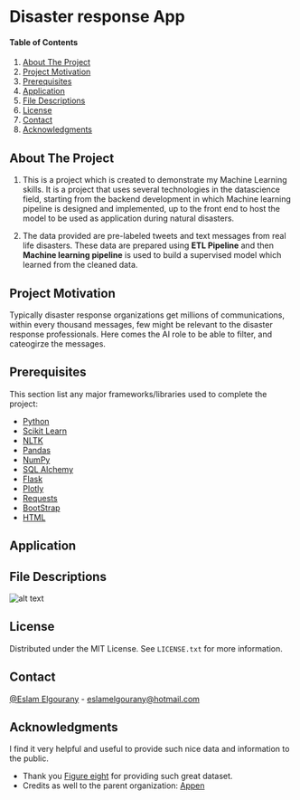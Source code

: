 # Disaster response App

<div id="top"></div>

#### Table of Contents

1. [About The Project](#about-the-project)
2. [Project Motivation](#motivation)
3. [Prerequisites](#Prerequisites)
4. [Application](#Application)
5. [File Descriptions](#files)
6. [License](#License)
7. [Contact](#Contact)
8. [Acknowledgments](#Acknowledgments)


<!-- ABOUT THE PROJECT -->
## About The Project

1. This is a project which is created to demonstrate my Machine Learning skills. It is a project that uses several technologies in the datascience field, starting from the backend development in which Machine learning pipeline is designed and implemented, up to the front end to host the model to be used as application during natural disasters.

2. The data provided are pre-labeled tweets and text messages from real life disasters. These data are prepared using <b>ETL Pipeline</b> and then <b>Machine learning pipeline</b> is used to build a supervised model which learned from the cleaned data.


<!-- MOTIVATION -->
## Project Motivation <a name="motivation"></a>

Typically disaster response organizations get millions of communications, within every thousand messages, few might be relevant to the disaster response professionals. Here comes the AI role to be able to filter, and cateogirze the messages.

<!-- TOOLS -->

## Prerequisites <a name="Prerequisites"></a>

This section list any major frameworks/libraries used to complete the project:

* [Python](https://python.org/)
* [Scikit Learn](https://scikit-learn.org/)
* [NLTK](https://www.nltk.org/)
* [Pandas](https://pandas.pydata.org/)
* [NumPy](https://numpy.org/)
* [SQL Alchemy](https://www.sqlalchemy.org/)
* [Flask](https://www.fullstackpython.com/flask.html)
* [Plotly](https://plotly.com/python/)
* [Requests](https://docs.python-requests.org/en/latest/)
* [BootStrap](https://getbootstrap.com/)
* [HTML](https://html.com/)

<!-- INSTALL -->


<!-- APPLICATION -->
## Application <a name="Application"></a>


<!-- FILES -->  
## File Descriptions <a name="files"></a>

![alt text](https://github.com/eslamelgourany/disaster-response-ML-app/blob/master/structure.jpg?)



<!-- LICENSE -->

## License <a name="License"></a>

Distributed under the MIT License. See `LICENSE.txt` for more information.


<!-- CONTACT -->
## Contact <a name="Contact"></a>

[@Eslam Elgourany](https://www.linkedin.com/in/eslam-elgourany-75b346111) - eslamelgourany@hotmail.com


<!-- ACKNOWLEDGMENTS -->
## Acknowledgments <a name="Acknowledgments"></a>
I find it very helpful and useful to provide such nice data and information to the public.

* Thank you [Figure eight](https://en.wikipedia.org/wiki/Figure_Eight_Inc.) for providing such great dataset.
* Credits as well to the parent organization: [Appen](https://appen.com/)
